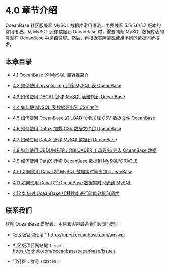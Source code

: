 # 4.0 章节介绍

OceanBase 社区版兼容 MySQL 数据库常用语法，主要兼容 5.5/5.6/5.7 版本的常用语法。从 MySQL 迁移数据到 OceanBase 时，需要判断 MySQL 数据库表的类型在 OceanBase 中是否兼容。然后，再根据实际情况使用不同的数据同步技术。

## 本章目录

* [4.1 OceanBase 的 MySQL 兼容性简介](2.4-1-mysql-compatibility-of-oceanbase.md)

* [4.2 如何使用 mysqldump 迁移 MySQL 表 OceanBase](3.4-2.md)

* [4.3 如何使用 DBCAT 迁移 MySQL 表结构到 OceanBase](4.4-3-how-to-use-dbcat-to-migrate-mysql-table-structures.md)

* [4.4 如何把 MySQL 表数据导出到 CSV 文件](5.4-4-how-to-export-data-from-a-mysql-table-to.md)

* [4.5 如何使用 OceanBase 的 LOAD 命令加载 CSV 数据文件 OceanBase](6.4-5-how-to-use-the-load-command-of-oceanbase-to.md)

* [4.6 如何使用 DataX 加载 CSV 数据文件到 OceanBase](7.4-6-how-to-use-datax-to-load-csv-data-files.md)

* [4.7 如何使用 DataX 迁移 MySQL数据到 OceanBase](8.4-7-migrate-mysql-data-to-oceanbase-by-using-datax.md)

* [4.8 如何使用 OBDUMPER / OBLOADER 工具导出/导入 OceanBase 数据](9.4-8-how-to-use-obdumper-obloader-to-export-import.md)

* [4.9 如何使用 DataX 迁移 OceanBase 数据到 MySQL/ORACLE](10.4-9-how-to-migrate-data-from-oceanbase-to-mysql-or.md)

* [4.10 如何使用 Canal 将 MySQL 数据实时同步到 OceanBase](11.4-10-how-to-use-canal-to-synchronize-mysql-data-to.md)

* [4.11 如何使用 Canal 将 OceanBase 数据实时同步到 MySQL](12.4-11-how-to-use-canal-to-synchronize-ob-data-to.md)

* [4.12 如何对 OceanBase 迁移性能进行简单分析和调优](13.4-12-how-to-analyze-and-optimize-the-performance-of-oceanbase.md)

## 联系我们

欢迎 OceanBase 爱好者、用户和客户联系我们反馈问题：

* 社区版官网论坛：<https://open.oceanbase.com/answer>

* 社区版项目网站提 `Issue`：<https://github.com/oceanbase/oceanbase/issues>

* 钉钉群：群号 `33254054`

